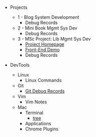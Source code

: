 <!-- 

* PrgLang
    * Java
    * Python
* CompSc
    * Data Structure & Algorithm
    * Operating System
    * Computer Network
    * Database System 
    -->
* Projects
    * 1 - Blog System Development
        * Debug Records
    * 2 - Mini Book Mgmt Sys Dev
        * Debug Records
    * 3 - MSc Project: Lib Mgmt Sys Dev
        * [Project Homepage](docs/projects/msc-project/homepage.md)
        * [Front-End Demo](docs/projects/msc-project/front-end-demo.md)
        * Debug Records

* DevTools
    * Linux
        * Linux Commands
    * Git
        * [Git Debug Records](docs/dev-tools/git/git-debug-rec.md)
    * Vim
        * Vim Notes
    * Mac
        * Terminal
            * [tree](docs/dev-tools/mac/terminal/tree.md)
        * Applications
        * Chrome Plugins









